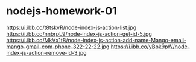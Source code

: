 # nodejs-homework-01

https://i.ibb.co/t8tskvR/node-index-js-action-list.jpg
https://i.ibb.co/nnbrpL9/node-index-js-action-get-id-5.jpg
https://i.ibb.co/MkVx1tB/node-index-js-action-add-name-Mango-email-mango-gmail-com-phone-322-22-22.jpg
https://i.ibb.co/yBpk9pW/node-index-js-action-remove-id-3.jpg
